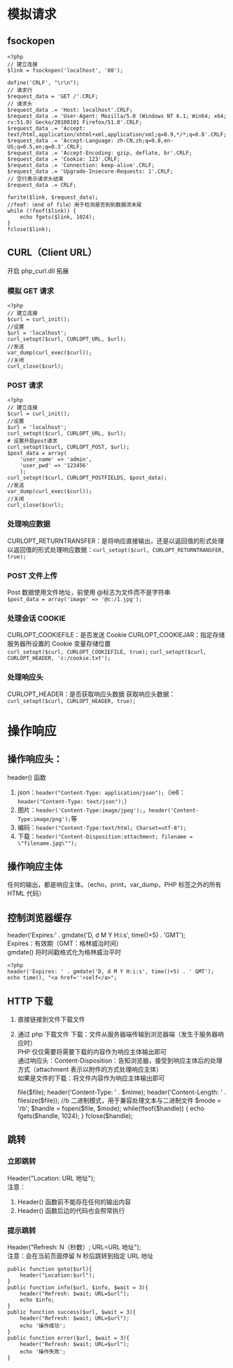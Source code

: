 # 模拟请求

## fsockopen

    <?php
    // 建立连接
    $link = fsockopen('localhost', '80');

    define('CRLF', "\r\n");
    // 请求行
    $request_data = 'GET /'.CRLF;
    // 请求头
    $request_data .= 'Host: localhost'.CRLF;
    $request_data .= 'User-Agent: Mozilla/5.0 (Windows NT 6.1; Win64; x64; rv:51.0) Gecko/20100101 Firefox/51.0'.CRLF;
    $request_data .= 'Accept: text/html,application/xhtml+xml,application/xml;q=0.9,*/*;q=0.8'.CRLF;
    $request_data .= 'Accept-Language: zh-CN,zh;q=0.8,en-US;q=0.5,en;q=0.3'.CRLF;
    $request_data .= 'Accept-Encoding: gzip, deflate, br'.CRLF;
    $request_data .= 'Cookie: 123'.CRLF;
    $request_data .= 'Connection: keep-alive'.CRLF;
    $request_data .= 'Upgrade-Insecure-Requests: 1'.CRLF;
    // 空行表示请求头结束
    $request_data .= CRLF;

    fwrite($link, $request_data);
    //feof:（end of file）用于检测是否到到数据流末尾
    while (!feof($link)) {
    	echo fgets($link, 1024);
    }
    fclose($link);

## CURL（Client URL）

开启 php_curl.dll 拓展

### 模拟 GET 请求

    <?php
    // 建立连接
    $curl = curl_init();
    //设置
    $url = 'localhost';
    curl_setopt($curl, CURLOPT_URL, $url);
    //发送
    var_dump(curl_exec($curl));
    //关闭
    curl_close($curl);

### POST 请求

    <?php
    // 建立连接
    $curl = curl_init();
    //设置
    $url = 'localhost';
    curl_setopt($curl, CURLOPT_URL, $url);
    # 设置开启post请求
    curl_setopt($curl, CURLOPT_POST, $url);
    $post_data = array(
    	'user_name' => 'admin',
    	'user_pwd' => '123456'
    	);
    curl_setopt($curl, CURLOPT_POSTFIELDS, $post_data);
    //发送
    var_dump(curl_exec($curl));
    //关闭
    curl_close($curl);

### 处理响应数据

CURLOPT_RETURNTRANSFER：是将响应直接输出，还是以返回值的形式处理  
以返回值的形式处理响应数据：`curl_setopt($curl, CURLOPT_RETURNTRANSFER, true);`

### POST 文件上传

Post 数据使用文件地址，前使用 @标志为文件而不是字符串  
`$post_data = array('image' => '@c:/1.jpg');`

### 处理会话 COOKIE

CURLOPT_COOKIEFILE：是否发送 Cookie
CURLOPT_COOKIEJAR：指定存储服务器所设置的 Cookie 变量存储位置  
`curl_setopt($curl, CURLOPT_COOKIEFILE, true);`
`curl_setopt($curl, CURLOPT_HEADER, 'c:/cookie.txt');`

### 处理响应头

CURLOPT_HEADER：是否获取响应头数据
获取响应头数据：`curl_setopt($curl, CURLOPT_HEADER, true);`

# 操作响应

## 操作响应头：

header() 函数

1.  json：`header("Content-Type: application/json");`（ie6：`header("Content-Type: text/json");`）
2.  图片：`header('Content-Type:image/jpeg');`，`header('Content-Type:image/png');`等
3.  编码：`header("Content-Type:text/html; Charset=utf-8");`
4.  下载：`header("Content-Disposition:attachment; filename = \"filename.jpg\"");`

## 操作响应主体

任何的输出，都是响应主体。（echo，print，var_dump，PHP 标签之外的所有 HTML 代码）

## 控制浏览器缓存

header('Expires:' . gmdate('D, d M Y H:i:s', time()+5) . 'GMT');  
Expires：有效期（GMT：格林威治时间）  
gmdate() 将时间戳格式化为格林威治平时  

    <?php
    header('Expires: ' . gmdate('D, d M Y H:i:s', time()+5) . ' GMT');
    echo time(), "<a href=''>self</a>";

## HTTP 下载

1.  直接链接到文件下载文件
2.  通过 php 下载文件
    下载：文件从服务器端传输到浏览器端（发生于服务器响应时）  
    PHP 仅仅需要将需要下载的内容作为响应主体输出即可  
    通过响应头：Content-Disposition：告知浏览器，接受到响应主体后的处理方式（attachment 表示以附件的方式处理响应主体）  
    如果是文件的下载：将文件内容作为响应主体输出即可  


    <?php
    $file = './test.php';

    //basename获取一个地址中的名字部分（最后一个斜杠之后）
    header('Content-Disposition: Attachment;filename=' . basename($file));
    $finfo = new Finfo(FILEINFO_MIME_TYPE);
    $mime = $finfo->file($file);
    header('Content-Type: ' . $mime);
    header('Content-Length: ' . filesize($file));

    //b 二进制模式，用于兼容处理文本与二进制文件
    $mode = 'rb';
    $handle = fopen($file, $mode);
    while(!feof($handle)) {
    	echo fgets($handle, 1024);
    }
    fclose($handle);

## 跳转

### 立即跳转

Header("Location: URL 地址");  
注意：

1.  Header() 函数前不能存在任何的输出内容
2.  Header() 函数后边的代码也会照常执行

### 提示跳转

Header("Refresh: N（秒数）; URL=URL 地址");  
注意：会在当前页面停留 N 秒后跳转到指定 URL 地址

    public function goto($url){
        header("Location:$url");
    }
    public function info($url, $info, $wait = 3){
        header("Refresh: $wait; URL=$url");
        echo $info;
    }
    public function success($url, $wait = 3){
        header("Refresh: $wait; URL=$url");
        echo '操作成功';
    }
    public function error($url, $wait = 3){
        header("Refresh: $wait; URL=$url");
        echo '操作失败';
    }
